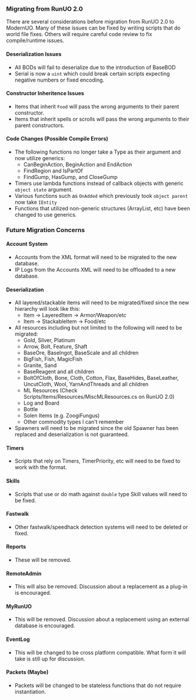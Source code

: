 ### Migrating from RunUO 2.0
There are several considerations before migration from RunUO 2.0 to ModernUO.
Many of these issues can be fixed by writing scripts that do world file fixes.
Others will require careful code review to fix compile/runtime issues.

#### Deserialization Issues
* All BODs will fail to deserialize due to the introduction of BaseBOD
* Serial is now a `uint` which could break certain scripts expecting negative numbers or fixed encoding.

#### Constructor Inheritence Issues
* Items that inherit `Food` will pass the wrong arguments to their parent constructor.
* Items that inherit spells or scrolls will pass the wrong arguments to their parent constructors.

#### Code Changes (Possible Compile Errors)
* The following functions no longer take a Type as their argument and now utilize generics:
  * CanBeginAction, BeginAction and EndAction
  * FindRegion and IsPartOf
  * FindGump, HasGump, and CloseGump
* Timers use lambda functions instead of callback objects with generic `object state` argument.
* Various functions such as `OnAdded` which previously took `object parent` now take `IEntity`
* Functions that utilized non-generic structures (ArrayList, etc) have been changed to use generics.


### Future Migration Concerns

#### Account System
* Accounts from the XML format will need to be migrated to the new database.
* IP Logs from the Accounts XML will need to be offloaded to a new database.

#### Deserialization
* All layered/stackable items will need to be migrated/fixed since the new hierarchy will look like this:
  * Item -> LayeredItem -> Armor/Weapon/etc
  * Item -> StackableItem -> Food/etc
* All resources including but not limited to the following will need to be migrated:
  * Gold, Silver, Platinum
  * Arrow, Bolt, Feature, Shaft
  * BaseOre, BaseIngot, BaseScale and all children
  * BigFish, Fish, MagicFish
  * Granite, Sand
  * BaseReagent and all children
  * BoltOfCloth, Bone, Cloth, Cotton, Flax, BaseHides, BaseLeather, UncutCloth, Wool, YarnAndThreads and all children
  * ML Resources (Check Scripts/Items/Resources/MiscMLResources.cs on RunUO 2.0)
  * Log and Board
  * Bottle
  * Solen Items (e.g. ZoogiFungus)
  * Other commodity types I can't remember
* Spawners will need to be migrated since the old Spawner has been replaced and deserialization is not guaranteed.

#### Timers
* Scripts that rely on Timers, TimerPriority, etc will need to be fixed to work with the format.

#### Skills
* Scripts that use or do math against `double` type Skill values will need to be fixed.

#### Fastwalk
* Other fastwalk/speedhack detection systems will need to be deleted or fixed.

#### Reports
* These will be removed.

#### RemoteAdmin
* This will also be removed. Discussion about a replacement as a plug-in is encouraged.

#### MyRunUO
* This will be removed. Discussion about a replacement using an external database is encouraged.

#### EventLog
* This will be changed to be cross platform compatible. What form it will take is still up for discussion.

#### Packets (Maybe)
* Packets will be changed to be stateless functions that do not require instantiation.
